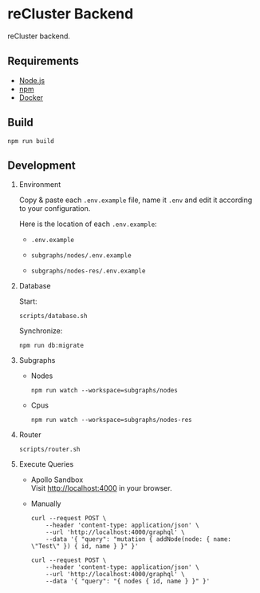 # reCluster Backend

reCluster backend.

## Requirements

- [Node.js](https://nodejs.org)
- [npm](https://www.npmjs.com)
- [Docker](https://www.docker.com)

## Build

```console
npm run build
```

## Development

1. Environment

   Copy & paste each `.env.example` file, name it `.env` and edit it according to your configuration.

   Here is the location of each `.env.example`:

   - `.env.example`

   - `subgraphs/nodes/.env.example`

   - `subgraphs/nodes-res/.env.example`

1. Database

   Start:

   ```console
   scripts/database.sh
   ```

   Synchronize:

   ```console
   npm run db:migrate
   ```

1. Subgraphs

   - Nodes

     ```console
     npm run watch --workspace=subgraphs/nodes
     ```

   - Cpus

     ```console
     npm run watch --workspace=subgraphs/nodes-res
     ```

1. Router

   ```console
   scripts/router.sh
   ```

1. Execute Queries

   - Apollo Sandbox \
     Visit <http://localhost:4000> in your browser.

   - Manually

     ```console
     curl --request POST \
         --header 'content-type: application/json' \
         --url 'http://localhost:4000/graphql' \
         --data '{ "query": "mutation { addNode(node: { name: \"Test\" }) { id, name } }" }'

     curl --request POST \
         --header 'content-type: application/json' \
         --url 'http://localhost:4000/graphql' \
         --data '{ "query": "{ nodes { id, name } }" }'
     ```

